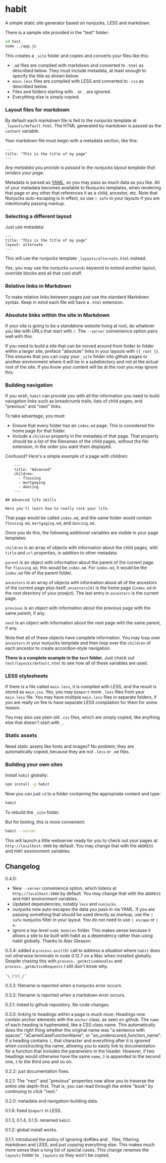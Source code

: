 # habit

A simple static site generator based on nunjucks, LESS and markdown.

There is a sample site provided in the "test" folder:

```bash
cd test
node ../app.js
```

This creates a `_site` folder and copies and converts your files like this:

* `.md` files are compiled with markdown and converted to `.html` as described below. They must include metadata, at least enough to specify the title as shown below.
* `main.less` files are compiled with LESS and converted to `.css` as described below.
* Files and folders starting with `.` or `_` are ignored.
* Everything else is simply copied.

### Layout files for markdown

By default each markdown file is fed to the nunjucks template at `_layouts/default.html`. The HTML generated by markdown is passed as the `content` variable.

Your markdown file must begin with a metadata section, like this:

```
---
title: "This is the title of my page"
---
```

*Any metadata you provide is passed to the nunjucks layout template that renders your page.*

Metadata is parsed as [YAML](http://www.yaml.org/), so you may pass as much data as you like. All of your metadata becomes available to Nunjucks templates, when rendering that page or any other that references it as a child, ancestor, etc.  Note that Nunjucks auto-escaping is in effect, so use `| safe` in your layouts if you are intentionally passing markup.

### Selecting a different layout

Just use metadata:

```
---
title: "This is the title of my page"
layout: alternate
---
```

This will use the nunjucks template `_layouts/alternate.html` instead.

Yes, you may use the nunjucks `extends` keyword to extend another layout, override blocks and all that cool stuff.

### Relative links in Markdown

To make relative links between pages just use the standard Markdown syntax. Keep in mind each file will have a `.html` extension.

### Absolute links within the site in Markdown

If your site is going to be a standalone website living at root, do whatever you like with URLs that start with `/`. The `--server` convenience option pairs well with this.

If you need to build a site that can be moved around from folder to folder within a larger site, preface "absolute" links in your layouts with `{{ root }}`. This ensures that you can copy your `_site` folder into github pages or another environment where it will be in a subdirectory and not at the actual root of the site. If you know your content will be at the root you may ignore this.

### Building navigation

If you wish, `habit` can provide you with all the information you need to build navigation links such as breadcrumb trails, lists of child pages, and "previous" and "next" links.

To take advantage, you must:

* Ensure that every folder has an `index.md` page. This is considered the home page for that folder.
* Include a `children` property in the metadata of that page. That property should be a list of the filenames of the child pages, without the file extension, in the order you want them displayed.

Confused? Here's a simple example of a page with children:

```
    ---
    title: "Advanced"
    children:
      - flossing
      - mortgaging
      - dancing
    ---

## Advanced life skills

Here you'll learn how to really rock your life.
```

That page would be called `index.md`, and the same folder would contain `flossing.md`, `mortgaging.md`, and `dancing.md`.

Once you do this, the following additional variables are visible in your page templates:

`children` is an array of objects with information about the child pages, with `title` and `url` properties, in addition to other metadata.

`parent` is an object with information about the parent of the current page. For `flossing.md`, this would be `index.md`. For `index.md`, it would be the `index.md` file of the parent folder.

`ancestors` is an array of objects with information about all of the ancestors of the current page plus itself. `ancestors[0]` is the home page (`index.md` in the root directory of your proejct). The last entry in `ancestors` is the current page.

`previous` is an object with information about the previous page with the same parent, if any.

`next` is an object with information about the next page with the same parent, if any.

Note that all of these objects have complete information. You may loop over `ancestors` in your nunjucks template and then loop over the `children` of each ancestor to create accordion-style navigation.

**There is a complete example in the `test` folder.** Just check out `test/layouts/default.html` to see how all of these variables are used.

### LESS stylesheets

If there is a file called `main.less`, it is compiled with LESS, and the result is stored as `main.css`. Yes, you may `@import` more `.less` files from your `main.less` file. You may have multiple `main.less` files in separate folders, if you are really on fire to have separate LESS compilation for them for some reason.

You may also use plain old `.css` files, which are simply copied, like anything else that doesn't start with `_`.

### Static assets

Need static assets like fonts and images? No problem; they are automatically copied, because they are not `.less` or `.md` files.

### Building your own sites

Install `habit` globally:

```bash
npm install -g habit
```

Now you can just `cd` to a folder containing the appropriate content and type:

```bash
habit
```

To rebuild the `_site` folder.

But for testing, this is more convenient:

```bash
habit --server
```

This will launch a little webserver ready for you to check out your pages at `http://localhost:3000` by default. You may change that with the `ADDRESS` and `PORT` environment variables.

## Changelog

0.4.0:

* New `--server` convenience option, which listens at `http://localhost:3000` by default. You may change that with the `ADDRESS` and `PORT` environment variables.
* Updated dependencies, notably `less` and `nunjucks`.
* nunjucks now auto-escapes the data you pass in via YAML. If you are passing something that should be used directly as markup, use the `| safe` nunjucks filter in your layout. You *do not* need to use `| escape` or `| e`.
* ignore a top-level `node_modules` folder. This makes sense because it allows a site to be built with habit as a dependency rather than using habit globally. Thanks to Alex Gleason.



0.3.4: added a `process.exit(0)` call to address a situation where `habit` does not otherwise terminate in node 0.12.7 on a Mac when installed globally. Despite chasing this with `process._getActiveHandles` and `process._getActiveRequests` I still don't know why.

`¯\_(ツ)_/¯`

0.3.3: filename is reported when a nunjucks error occurs.

0.3.2: filename is reported when a markdown error occurs.

0.3.1: linked to github repository. No code changes.

0.3.0: linking to headings within a page is much nicer. Headings now contain anchor elements with the `anchor` class, as seen on github. The `name` of each heading is hyphenated, like a CSS class name. This automatically does the right thing whether the original name was "a sentence with spaces", "aCamelCaseFunctionName", or "an_underscored_function_name". If a heading contains `(`, that character and everything after it is ignored when constructing the name, allowing you to easily link to documentation for a function that includes the parameters in the header. However, if two headings would otherwise have the same `name`, `2` is appended to the second one, `3` to the third one and so on.

0.2.2: just documentation fixes.

0.2.1: The "next" and "previous" properties now allow you to traverse the entire site depth-first. That is, you can read through the entire "book" by continuing to click "next."

0.2.0: metadata and navigation-building data.

0.1.6: fixed `@import` in LESS.

0.1.3, 0.1.4, 0.1.5: renamed `habit`.

0.1.2: global install works.

0.1.1: introduced the policy of ignoring dotfiles and `_` files, filtering markdown and LESS, and just copying everything else. This makes much more sense than a long list of special cases. This change renames the `layouts` folder to `_layouts` so they won't be copied.
